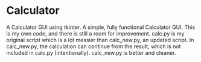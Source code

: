 # Calculator
A Calculator GUI using tkinter.
A simple, fully functional Calculator GUI. This is my own code, and there is still a room for improvement.
calc.py is my original script which is a lot messier than calc_new.py, an updated script.
In calc_new.py, the calculation can continue from the result, which is not included in calc.py (intentionally).
calc_new.py is better and cleaner.
